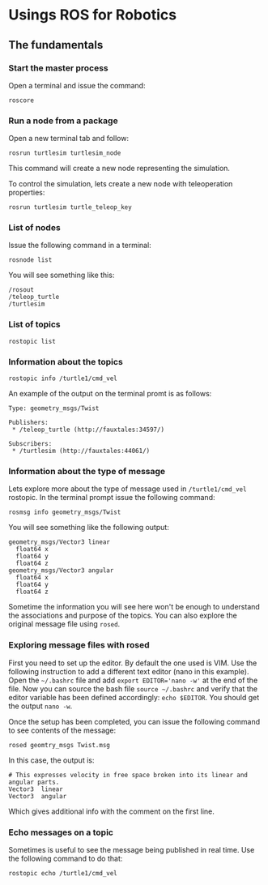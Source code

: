 # Usings ROS for Robotics

## The fundamentals

### Start the master process
Open a terminal and issue the command:

```
roscore
```

### Run a node from a package
Open a new terminal tab and follow:

```
rosrun turtlesim turtlesim_node
```
This command will create a new node representing the simulation.

To control the simulation, lets create a new node with teleoperation properties:

```
rosrun turtlesim turtle_teleop_key
```

### List of nodes
Issue the following command in a terminal:

```
rosnode list
```

You will see something like this:
```
/rosout
/teleop_turtle
/turtlesim
```

### List of topics

```
rostopic list
```

### Information about the topics

```
rostopic info /turtle1/cmd_vel
```

An example of the output on the terminal promt is as follows:

```
Type: geometry_msgs/Twist

Publishers:
 * /teleop_turtle (http://fauxtales:34597/)

Subscribers:
 * /turtlesim (http://fauxtales:44061/)
```

### Information about the type of message

Lets explore more about the type of message used in `/turtle1/cmd_vel` rostopic. In the terminal prompt issue the following command:
```
rosmsg info geometry_msgs/Twist
```

You will see something like the following output:
```
geometry_msgs/Vector3 linear
  float64 x
  float64 y
  float64 z
geometry_msgs/Vector3 angular
  float64 x
  float64 y
  float64 z
```

Sometime the information you will see here won't be enough to understand the associations and purpose of the topics. You can also explore the original
message file using `rosed`.

### Exploring message files with rosed

First you need to set up the editor. By default the one used is VIM. Use the following instruction to add a different text editor (nano in this example). Open 
the `~/.bashrc` file and add `export EDITOR='nano -w'` at the end of the file. Now you can source the bash file `source ~/.bashrc` and verify that the editor variable has been defined accordingly: `echo $EDITOR`. You should get the output `nano -w`.

Once the setup has been completed, you can issue the following command to see contents of the message:

```
rosed geomtry_msgs Twist.msg
```

In this case, the output is:
```
# This expresses velocity in free space broken into its linear and angular parts.
Vector3  linear
Vector3  angular
```
 Which gives additional info with the comment on the first line.


### Echo messages on a topic

Sometimes is useful to see the message being published in real time. Use the following command to do that:

```
rostopic echo /turtle1/cmd_vel
```





